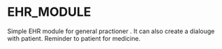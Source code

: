 # EHR_MODULE
Simple EHR module for general practioner . It can also create a dialouge with patient. Reminder to patient for medicine.
